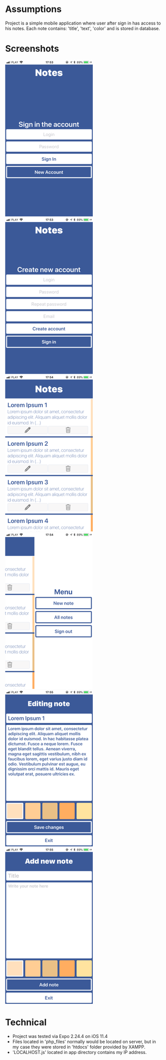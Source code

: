 # Assumptions
Project is a simple mobile application where user after sign in has access to his notes. Each note contains: 'title', 'text', 'color' and is stored in database.

# Screenshots
![Screenshot_0](https://raw.githubusercontent.com/Kosiarznerek/react-native-notes/master/screenshots/0.png)
![Screenshot_1](https://raw.githubusercontent.com/Kosiarznerek/react-native-notes/master/screenshots/1.png)
![Screenshot_2](https://raw.githubusercontent.com/Kosiarznerek/react-native-notes/master/screenshots/2.png)
![Screenshot_3](https://raw.githubusercontent.com/Kosiarznerek/react-native-notes/master/screenshots/3.png)
![Screenshot_4](https://raw.githubusercontent.com/Kosiarznerek/react-native-notes/master/screenshots/4.png)
![Screenshot_5](https://raw.githubusercontent.com/Kosiarznerek/react-native-notes/master/screenshots/5.png)

# Technical
* Project was tested via Expo 2.24.4 on iOS 11.4
* Files located in 'php_files' normally would be located on server, but in my case they were stored in 'htdocs' folder provided by XAMPP.
* 'LOCALHOST.js' located in app directory contains my IP address.